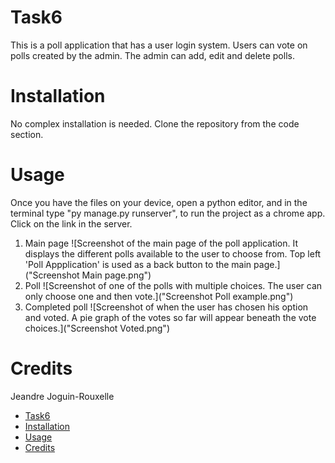 # Task6
This is a poll application that has a user login system. Users can vote on polls created by the admin. The admin can add, edit and delete polls.

# Installation
No complex installation is needed. Clone the repository from the code section.

# Usage
Once you have the files on your device, open a python editor, and in the terminal type "py manage.py runserver", to run the project as a chrome app. Click on the link in the server.
1. Main page
   ![Screenshot of the main page of the poll application. It displays the different polls available to the user to choose from. Top left 'Poll Appplication' is used as a back button to the main page.]("Screenshot Main page.png")
2. Poll
   ![Screenshot of one of the polls with multiple choices. The user can only choose one and then vote.]("Screenshot Poll example.png")
3. Completed poll
   ![Screenshot of when the user has chosen his option and voted. A pie graph of the votes so far will appear beneath the vote choices.]("Screenshot Voted.png")

# Credits
 Jeandre Joguin-Rouxelle
- [Task6](#task6)
- [Installation](#installation)
- [Usage](#usage)
- [Credits](#credits)
